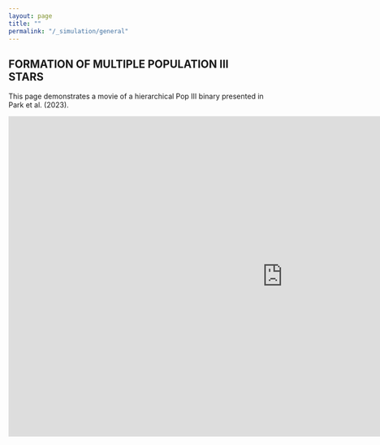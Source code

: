 ```yaml
---
layout: page
title: ""
permalink: "/_simulation/general"
---
```


## FORMATION OF MULTIPLE POPULATION III STARS
This page demonstrates a movie of a hierarchical Pop III binary presented in 
Park et al. (2023).
<iframe width="1080" height="630" src="https://www.youtube.com/embed/dFuQVl5JpVA" title="YouTube video player" frameborder="0" allow="accelerometer; autoplay; clipboard-write; encrypted-media; gyroscope; picture-in-picture" allowfullscreen></iframe>

